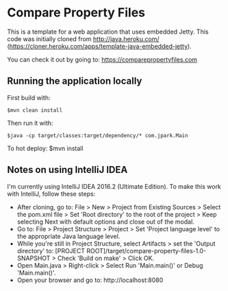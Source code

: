 # Compare Property Files

This is a template for a web application that uses embedded Jetty. This code was initially cloned from http://java.heroku.com/ (https://cloner.heroku.com/apps/template-java-embedded-jetty).

You can check it out by going to: https://comparepropertyfiles.com

## Running the application locally

First build with:

    $mvn clean install

Then run it with:

    $java -cp target/classes:target/dependency/* com.jpark.Main

To hot deploy:
    $mvn install

## Notes on using IntelliJ IDEA

I'm currently using IntelliJ IDEA 2016.2 (Ultimate Edition).  To make this work with IntelliJ, follow these steps:

* After cloning, go to: File > New > Project from Existing Sources > Select the pom.xml file > Set 'Root directory' to the root of the project > Keep selecting Next with default options and close out of the modal.
* Go to: File > Project Structure > Project > Set 'Project language level' to the appropriate Java language level.
* While you're still in Project Structure, select Artifacts > set the 'Output directory' to: [PROJECT ROOT]/target/compare-property-files-1.0-SNAPSHOT > Check 'Build on make' > Click OK.
* Open Main.java > Right-click > Select Run 'Main.main()' or Debug 'Main.main()'.
* Open your browser and go to: http://localhost:8080